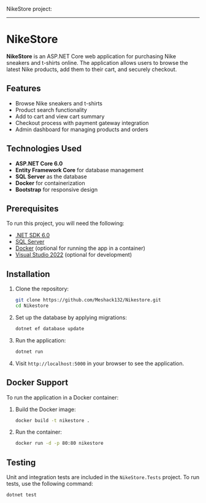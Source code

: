  NikeStore project:

---

# NikeStore

**NikeStore** is an ASP.NET Core web application for purchasing Nike sneakers and t-shirts online. The application allows users to browse the latest Nike products, add them to their cart, and securely checkout.

## Features

- Browse Nike sneakers and t-shirts
- Product search functionality
- Add to cart and view cart summary
- Checkout process with payment gateway integration
- Admin dashboard for managing products and orders

## Technologies Used

- **ASP.NET Core 6.0**
- **Entity Framework Core** for database management
- **SQL Server** as the database
- **Docker** for containerization
- **Bootstrap** for responsive design

## Prerequisites

To run this project, you will need the following:

- [.NET SDK 6.0](https://dotnet.microsoft.com/download/dotnet/6.0)
- [SQL Server](https://www.microsoft.com/en-us/sql-server/sql-server-downloads)
- [Docker](https://www.docker.com/products/docker-desktop) (optional for running the app in a container)
- [Visual Studio 2022](https://visualstudio.microsoft.com/vs/) (optional for development)

## Installation

1. Clone the repository:
   ```bash
   git clone https://github.com/Meshack132/Nikestore.git
   cd Nikestore
   ```

2. Set up the database by applying migrations:
   ```bash
   dotnet ef database update
   ```

3. Run the application:
   ```bash
   dotnet run
   ```

4. Visit `http://localhost:5000` in your browser to see the application.

## Docker Support

To run the application in a Docker container:

1. Build the Docker image:
   ```bash
   docker build -t nikestore .
   ```

2. Run the container:
   ```bash
   docker run -d -p 80:80 nikestore
   ```

## Testing

Unit and integration tests are included in the `NikeStore.Tests` project. To run tests, use the following command:

```bash
dotnet test
```

